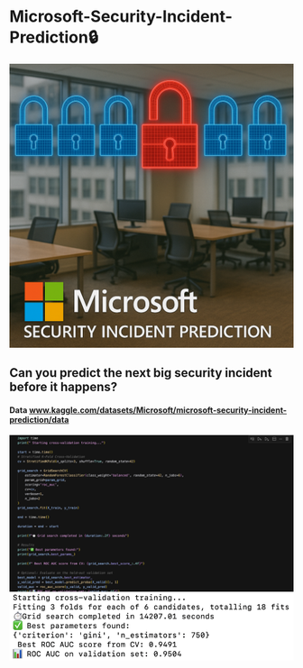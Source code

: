 # Microsoft-Security-Incident-Prediction🔒




<img src="Image.png" alt="Security Prediction Illustration" width="600"/>


## Can you predict the next big security incident before it happens?

#### Data www.kaggle.com/datasets/Microsoft/microsoft-security-incident-prediction/data




<img src="Random-Forest.png" alt="Security Prediction Illustration" width="600"/>


<img src="ROC-CV.png" alt="Security Prediction Illustration" width="600"/>
